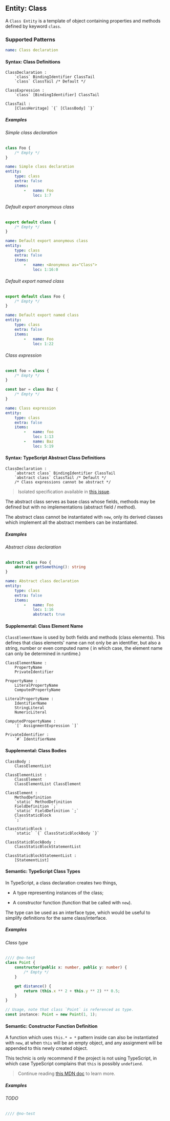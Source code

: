 ## Entity: Class

A `Class Entity` is a template of object containing properties
and methods defined by keyword `class`.

### Supported Patterns

```yaml
name: Class declaration
```

#### Syntax: Class Definitions

```text
ClassDeclaration :
    `class` BindingIdentifier ClassTail
    `class` ClassTail /* Default */

ClassExpression :
    `class` [BindingIdentifier] ClassTail

ClassTail :
    [ClassHeritage] `{` [ClassBody] `}`
```

##### Examples

###### Simple class declaration

```js
class Foo {
    /* Empty */
}
```

```yaml
name: Simple class declaration
entity:
    type: class
    extra: false
    items:
        -   name: Foo
            loc: 1:7
```

###### Default export anonymous class

```js
export default class {
    /* Empty */
}
```

```yaml
name: Default export anonymous class
entity:
    type: class
    extra: false
    items:
        -   name: <Anonymous as="Class">
            loc: 1:16:0
```

###### Default export named class

```js
export default class Foo {
    /* Empty */
}
```

```yaml
name: Default export named class
entity:
    type: class
    extra: false
    items:
        -   name: Foo
            loc: 1:22
```

###### Class expression

```js
const foo = class {
    /* Empty */
}

const bar = class Baz {
    /* Empty */
}
```

```yaml
name: Class expression
entity:
    type: class
    extra: false
    items:
        -   name: foo
            loc: 1:13
        -   name: Baz
            loc: 5:19
```

#### Syntax: TypeScript Abstract Class Definitions

```text
ClassDeclaration :
    `abstract class` BindingIdentifier ClassTail
    `abstract class` ClassTail /* Default */
    /* Class expressions cannot be abstract */
```

[//]: # (@formatter:off)
> Isolated specification available
> in [this issue](https://github.com/Microsoft/TypeScript/issues/3578).

[//]: # (@formatter:on)

The abstract class serves as base class whose fields, methods may
be defined but with no implementations (abstract field / method).

The abstract class cannot be instantiated with `new`, only its
derived classes which implement all the abstract members can be
instantiated.

##### Examples

###### Abstract class declaration

```ts
abstract class Foo {
    abstract getSomething(): string
}
```

```yaml
name: Abstract class declaration
entity:
    type: class
    extra: false
    items:
        -   name: Foo
            loc: 1:16
            abstract: true
```

#### Supplemental: Class Element Name

`ClassElementName` is used by both fields and methods (class
elements). This defines that class elements' name can not only be
an identifier, but also a string, number or even computed name (
in which case, the element name can only be determined in
runtime.)

```text
ClassElementName :
    PropertyName
    PrivateIdentifier

PropertyName :
    LiteralPropertyName
    ComputedPropertyName

LiteralPropertyName :
    IdentifierName
    StringLiteral
    NumericLiteral

ComputedPropertyName :
    `[` AssignmentExpression `]`
    
PrivateIdentifier :
    `#` IdentifierName
```

#### Supplemental: Class Bodies

```text
ClassBody :
    ClassElementList

ClassElementList :
    ClassElement
    ClassElementList ClassElement

ClassElement :
    MethodDefinition
    `static` MethodDefinition
    FieldDefinition `;`
    `static` FieldDefinition `;`
    ClassStaticBlock
    `;`
    
ClassStaticBlock :
    `static` `{` ClassStaticBlockBody `}`

ClassStaticBlockBody :
    ClassStaticBlockStatementList

ClassStaticBlockStatementList :
    [StatementList]
```

#### Semantic: TypeScript Class Types

In TypeScript, a class declaration creates two things,

* A type representing instances of the class;

* A constructor function (function that be called with `new`).

The type can be used as an interface type, which would be useful
to simplify definitions for the same class/interface.

##### Examples

###### Class type

```ts
//// @no-test
class Point {
    constructor(public x: number, public y: number) {
        /* Empty */
    }

    get distance() {
        return (this.x ** 2 + this.y ** 2) ** 0.5;
    }
}

// Usage, note that class `Point` is referenced as type.
const instance: Point = new Point(1, 1);
```

#### Semantic: Constructor Function Definition

A function which uses `this.* = *` pattern inside can also be
instantiated with `new`, at when `this` will be an empty object,
and any assignment will be appended to this newly created object.

This technic is only recommend if the project is not using
TypeScript, in which case TypeScript complains that `this` is
possibly `undefiend`.

[//]: # (@formatter:off)
> Continue 
> reading [this MDN doc](https://developer.mozilla.org/en-US/docs/Web/JavaScript/Reference/Operators/new#description)
> to learn more.

[//]: # (@formatter:on)

##### Examples

###### TODO

```js
//// @no-test
```
